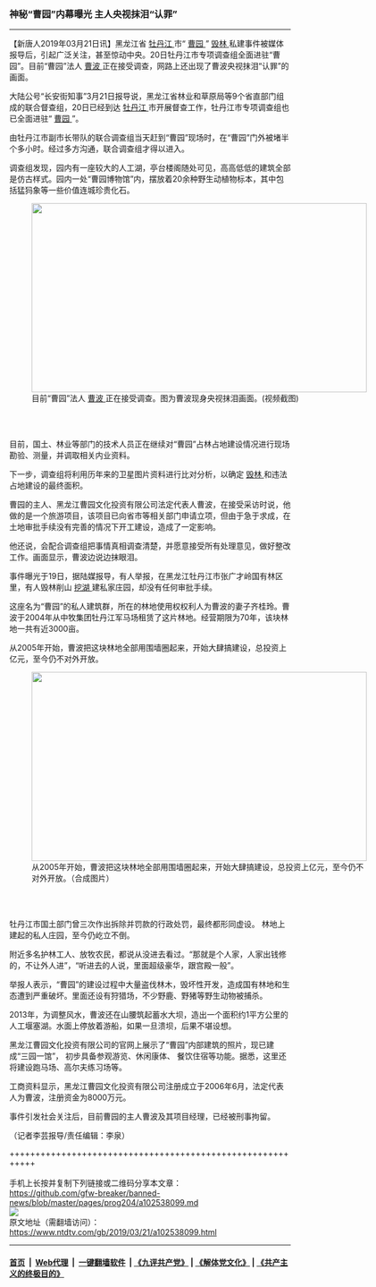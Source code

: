 ### 神秘“曹园”内幕曝光  主人央视抹泪“认罪”
------------------------

<div class="post_content" itemprop="articleBody">
 <p>
  【新唐人2019年03月21日讯】黑龙江省
  <a href="https://www.ntdtv.com/gb/牡丹江.htm">
   牡丹江
  </a>
  市“
  <a href="https://www.ntdtv.com/gb/曹园.htm">
   曹园
  </a>
  ”
  <a href="https://www.ntdtv.com/gb/毁林.htm">
   毁林
  </a>
  私建事件被媒体报导后，引起广泛关注，甚至惊动中央。20日牡丹江市专项调查组全面进驻“曹园”。目前“曹园”法人
  <a href="https://www.ntdtv.com/gb/曹波.htm">
   曹波
  </a>
  正在接受调查，网路上还出现了曹波央视抹泪“认罪”的画面。
 </p>
 <p>
  大陆公号“长安街知事”3月21日报导说，黑龙江省林业和草原局等9个省直部门组成的联合督查组，20日已经到达
  <a href="https://www.ntdtv.com/gb/牡丹江.htm">
   牡丹江
  </a>
  市开展督查工作，牡丹江市专项调查组也已全面进驻“
  <a href="https://www.ntdtv.com/gb/曹园.htm">
   曹园
  </a>
  ”。
 </p>
 <p>
  由牡丹江市副市长带队的联合调查组当天赶到“曹园”现场时，在“曹园”门外被堵半个多小时。经过多方沟通，联合调查组才得以进入。
 </p>
 <p>
  调查组发现，园内有一座较大的人工湖，亭台楼阁随处可见，高高低低的建筑全部是仿古样式。园内一处“曹园博物馆”内，摆放着20余种野生动植物标本，其中包括猛犸象等一些价值连城珍贵化石。
 </p>
 <figure class="wp-caption alignnone" id="attachment_102538102" style="width: 600px">
  <a href="https://www.ntdtv.com/assets/uploads/2019/03/7cb3836d2a5fbef5d85e66ec49c966ba_w.jpg">
   <img alt="" class="size-medium wp-image-102538102" height="338" src="https://www.ntdtv.com/assets/uploads/2019/03/7cb3836d2a5fbef5d85e66ec49c966ba_w-600x338.jpg" width="600"/>
  </a>
  <br/><figcaption class="wp-caption-text">
   目前“曹园”法人
   <a href="https://www.ntdtv.com/gb/曹波.htm">
    曹波
   </a>
   正在接受调查。图为曹波现身央视抹泪画面。(视频截图)
  </figcaption><br/>
 </figure><br/>
 <p>
  目前，国土、林业等部门的技术人员正在继续对“曹园”占林占地建设情况进行现场勘验、测量，并调取相关内业资料。
 </p>
 <p>
  下一步，调查组将利用历年来的卫星图片资料进行比对分析，以确定
  <a href="https://www.ntdtv.com/gb/毁林.htm">
   毁林
  </a>
  和违法占地建设的最终面积。
 </p>
 <p>
  曹园的主人、黑龙江曹园文化投资有限公司法定代表人曹波，在接受采访时说，他做的是一个旅游项目，该项目已向省市等相关部门申请立项，但由于急于求成，在土地审批手续没有完善的情况下开工建设，造成了一定影响。
 </p>
 <p>
  他还说，会配合调查组把事情真相调查清楚，并愿意接受所有处理意见，做好整改工作。画面显示，曹波边说边抹眼泪。
 </p>
 <p>
  事件曝光于19日，据陆媒报导，有人举报，在黑龙江牡丹江市张广才岭国有林区里，有人毁林削山
  <a href="https://www.ntdtv.com/gb/挖湖.htm">
   挖湖
  </a>
  建私家庄园，却没有任何审批手续。
 </p>
 <p>
  这座名为“曹园”的私人建筑群，所在的林地使用权权利人为曹波的妻子齐桂玲。曹波于2004年从中牧集团牡丹江军马场租赁了这片林地。经营期限为70年，该块林地一共有近3000亩。
 </p>
 <p>
  从2005年开始，曹波把这块林地全部用围墙圈起来，开始大肆搞建设，总投资上亿元，至今仍不对外开放。
 </p>
 <figure class="wp-caption alignnone" id="attachment_102538105" style="width: 600px">
  <a href="https://www.ntdtv.com/assets/uploads/2019/03/99da7d73-e14e-4621-8d5f-9c98d499eae0_E39C01A4564B505955D37D7FEA2C72FE9F5F5BF3_w1024_h768.jpg">
   <img alt="" class="size-medium wp-image-102538105" height="338" src="https://www.ntdtv.com/assets/uploads/2019/03/99da7d73-e14e-4621-8d5f-9c98d499eae0_E39C01A4564B505955D37D7FEA2C72FE9F5F5BF3_w1024_h768-600x338.jpg" width="600"/>
  </a>
  <br/><figcaption class="wp-caption-text">
   从2005年开始，曹波把这块林地全部用围墙圈起来，开始大肆搞建设，总投资上亿元，至今仍不对外开放。（合成图片）
  </figcaption><br/>
 </figure><br/>
 <p>
  牡丹江市国土部门曾三次作出拆除并罚款的行政处罚，最终都形同虚设。 林地上建起的私人庄园，至今仍屹立不倒。
 </p>
 <p>
  附近多名护林工人、放牧农民，都说从没进去看过。“那就是个人家，人家出钱修的，不让外人进”，“听进去的人说，里面超级豪华，跟宫殿一般”。
 </p>
 <p>
  举报人表示，“曹园”的建设过程中大量盗伐林木，毁坏性开发，造成国有林地和生态遭到严重破坏。里面还设有狩猎场，不少野鹿、野猪等野生动物被捕杀。
 </p>
 <p>
  2013年，为调整风水，曹波还在山腰筑起蓄水大坝，造出一个面积约1平方公里的人工堰塞湖。水面上停放着游船，如果一旦溃坝，后果不堪设想。
 </p>
 <p>
  黑龙江曹园文化投资有限公司的官网上展示了“曹园”内部建筑的照片，现已建成“三园一馆”， 初步具备参观游览、休闲康体、 餐饮住宿等功能。据悉，这里还将建设跑马场、高尔夫练习场等。
 </p>
 <p>
  工商资料显示，黑龙江曹园文化投资有限公司注册成立于2006年6月，法定代表人为曹波，注册资金为8000万元。
 </p>
 <p>
  事件引发社会关注后，目前曹园的主人曹波及其项目经理，已经被刑事拘留。
 </p>
 <p>
  （记者李芸报导/责任编辑：李泉）
 </p>
 <div class="single_ad">
 </div>
</div>

+++++++++++++++++++++++++++++++++++++++++++++++++++++++++++<br/><br/>
手机上长按并复制下列链接或二维码分享本文章：<br/>
https://github.com/gfw-breaker/banned-news/blob/master/pages/prog204/a102538099.md <br/>
<a href='https://github.com/gfw-breaker/banned-news/blob/master/pages/prog204/a102538099.md'><img src='https://github.com/gfw-breaker/banned-news/blob/master/pages/prog204/a102538099.md.png'/></a> <br/>
原文地址（需翻墙访问）：https://www.ntdtv.com/gb/2019/03/21/a102538099.html


------------------------
#### [首页](https://github.com/gfw-breaker/banned-news/blob/master/README.md) &nbsp;|&nbsp; [Web代理](https://github.com/labour-camp/helloworld) &nbsp;|&nbsp; [一键翻墙软件](https://github.com/gfw-breaker/nogfw/blob/master/README.md) &nbsp;| [《九评共产党》](https://github.com/gfw-breaker/9ping.md/blob/master/README.md#九评之一评共产党是什么) | [《解体党文化》](https://github.com/gfw-breaker/jtdwh.md/blob/master/README.md) | [《共产主义的终极目的》](https://github.com/gfw-breaker/gczydzjmd.md/blob/master/README.md)

